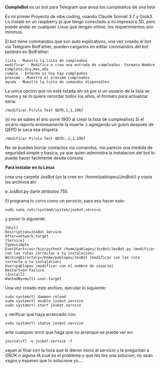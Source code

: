 **CumpleBot** es un bot para Telegram que avisa los cumpleaños de una lista

Es mi primer Proyecto de vibe coding, usando Claude Sonnet 3.7 y Grok3. Lo instalé en un raspberry pi que tengo conectado a mi impresora 3D, pero puede andar en cualquier Linux que tengan online, los requerimientos son mínimos.

El bot tiene commandos que son auto explicativos, una vez creado el bot via Telegram BotFather, pueden cargarlos en editar commandos del bot también en BotFather:

```plaintext
lista - Muestra la lista de cumpleaños
modificar - Modifica o crea una entrada de cumpleaños. Formato Nombre Completo,dia,mes,año
cumple - Informa si hoy hay cumpleaños
proximo - Muestra el próximo cumpleaños
ayuda - Muestra la lista de comandos disponibles
```

La unica opción que no está listada ahi es por si un usuario de la lista se muere y se lo quiere recordar todos los años, el formato para actualizar seria: 

```plaintext
/modificar Pirulo Test QEPD,1,1,1967
```

(si no se sabes el año poné 1900 al crear la lista de cumpleaños) Si el sicario reporto erróneamente la muerte :) agregando un guion después de QEPD le saca esa etiqueta

```plaintext
/modificar Pirulo Test QEPD-,1,1,1967
```

No se pueden borrar contactos via comandos, me parecio una medida de seguridad simple y basica, ya que quien administra la instalacion del bot lo puede hacer facilmente desde consola

**Para instalar en tu Linux**

crea una carpeta JosBot (yo la cree en: /home/pablopeu/JosBot/) y copia los archivos ahi

a JosBot.py darle atributos 755

El programa lo corro como un servicio, para eso hacer esto:

```plaintext
sudo nano /etc/systemd/system/josbot.service
```

y poner lo siguiente:

```plaintext
[Unit]
Description=JosBot Service
After=network.target
[Service]
Type=simple
ExecStart=/usr/bin/python3 /home/pablopeu/JosBot/JosBot.py (modificar con las rutas correctas a tu instalacion)
WorkingDirectory=/home/pablopeu/JosBot (modificar con las ruta correcta a tu instalacion)
User=pablopeu (modificar con el nombre de usuario)
Restart=on-failure
[Install]
WantedBy=multi-user.target
```

Una vez creado este archivo, ejecutar lo siguiente:

```plaintext
sudo systemctl daemon-reload
sudo systemctl enable josbot.service
sudo systemctl start josbot.service
```

y verificar que haya arrancado con:

```plaintext
sudo systemctl status josbot.service
```

ante cualquier error que haga que no arranque se puede ver en:

```plaintext
journalctl -u josbot.service -f
```

vayan al final con la hora que le dieron inicio al servicio y le preguntan a GROK o alguna IA cual es el problema y que les tire una solucion, no sean vagos y esperen que lo solucione yo...
